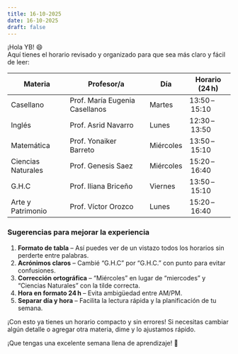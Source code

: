 ```yaml
---
title: 16-10-2025
date: 16-10-2025
draft: false
---
```


¡Hola YB! 😄  
Aquí tienes el horario revisado y organizado para que sea más claro y fácil de leer:

| Materia            | Profesor/a          | Día        | Horario (24 h) |
|--------------------|---------------------|------------|----------------|
| Casellano          | Prof. María Eugenia Casellanos | Martes     | 13:50 – 15:10 |
| Inglés             | Prof. Asrid Navarro  | Lunes      | 12:30 – 13:50 |
| Matemática         | Prof. Yonaiker Barreto | Miércoles  | 13:50 – 15:10 |
| Ciencias Naturales | Prof. Genesis Saez   | Miércoles  | 15:20 – 16:40 |
| G.H.C              | Prof. Iliana Briceño  | Viernes    | 13:50 – 15:10 |
| Arte y Patrimonio  | Prof. Víctor Orozco   | Lunes      | 15:20 – 16:40 |

### Sugerencias para mejorar la experiencia

1. **Formato de tabla** – Así puedes ver de un vistazo todos los horarios sin perderte entre palabras.
2. **Acrónimos claros** – Cambié “G.H.C” por “G.H.C.” con punto para evitar confusiones.
3. **Corrección ortográfica** – “Miércoles” en lugar de “miercodes” y “Ciencias Naturales” con la tilde correcta.
4. **Hora en formato 24 h** – Evita ambigüedad entre AM/PM.
5. **Separar día y hora** – Facilita la lectura rápida y la planificación de tu semana.

¡Con esto ya tienes un horario compacto y sin errores! Si necesitas cambiar algún detalle o agregar otra materia, dime y lo ajustamos rápido. 

¡Que tengas una excelente semana llena de aprendizaje! 🌟
